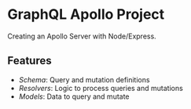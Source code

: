 # GraphQL Apollo Project

Creating an Apollo Server with Node/Express.

## Features

- _Schema_: Query and mutation definitions
- _Resolvers_: Logic to process queries and mutations
- _Models_: Data to query and mutate
